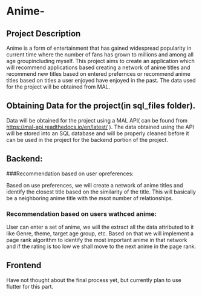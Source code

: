 # Anime-
## Project Description
Anime is a form of entertainment that has gained widespread popularity in current time where the number of fans has grown to millions and among all age groupincluding myself.
This project aims to create an application which will recommend applications based creating a network of anime titles and recommend new titles based on entered
prefernces or recommend anime titles based on titles a user enjoyed have enjoyed in the past. The data used for the project will be obtained from MAL.

## Obtaining Data for the project(in sql_files folder).
Data will be obtained for the project using a MAL API( can be found from https://mal-api.readthedocs.io/en/latest/ ). The data obtained using the API will be stored into an SQL database and 
will be properly cleaned before it can be used in the project for the backend portion of the project.

## Backend:
###Recommendation based on user opreferences: 

Based on use preferences, we will create a network of anime titles and identify the closest title based on the similarity of the title. This will basically be a neighboring anime title 
with the msot number of relationships.


### Recommendation based on users wathced anime:

User can enter a set of anime, we will the extract all the data attributed to it like Genre, theme, target age group, etc. Based on that we will implement a page rank algorithm to identify the most 
important anime in that network and if the rating is too low we shall move to the next anime in the page rank.

## Frontend
Have not thought about the final process yet, but currently plan to use flutter for this part.


